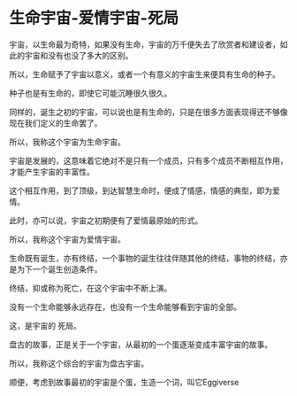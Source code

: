 # 生命宇宙-爱情宇宙-死局

宇宙，以生命最为奇特，如果没有生命，宇宙的万千便失去了欣赏者和建设者，如此的宇宙和没有也没了多大的区别。

所以，生命赋予了宇宙以意义，或者一个有意义的宇宙生来便具有生命的种子。

种子也是有生命的，即使它可能沉睡很久很久。

同样的，诞生之初的宇宙，可以说也是有生命的，只是在很多方面表现得还不够像现在我们定义的生命罢了。

所以，我称这个宇宙为生命宇宙。

宇宙是发展的，这意味着它绝对不是只有一个成员，只有多个成员不断相互作用，才能产生宇宙的丰富性。

这个相互作用，到了顶级，到达智慧生命时，便成了情感，情感的典型，即为爱情。

此时，亦可以说，宇宙之初期便有了爱情最原始的形式。

所以，我称这个宇宙为爱情宇宙。

生命既有诞生，亦有终结，一个事物的诞生往往伴随其他的终结，事物的终结，亦是为下一个诞生创造条件。

终结，抑或称为死亡，在这个宇宙中不断上演。

没有一个生命能够永远存在，也没有一个生命能够看到宇宙的全部。

这，是宇宙的
死局。

盘古的故事，正是关于一个宇宙，从最初的一个蛋逐渐变成丰富宇宙的故事。

所以，我称这个综合的宇宙为盘古宇宙。

顺便，考虑到故事最初的宇宙是个蛋，生造一个词，叫它Eggiverse